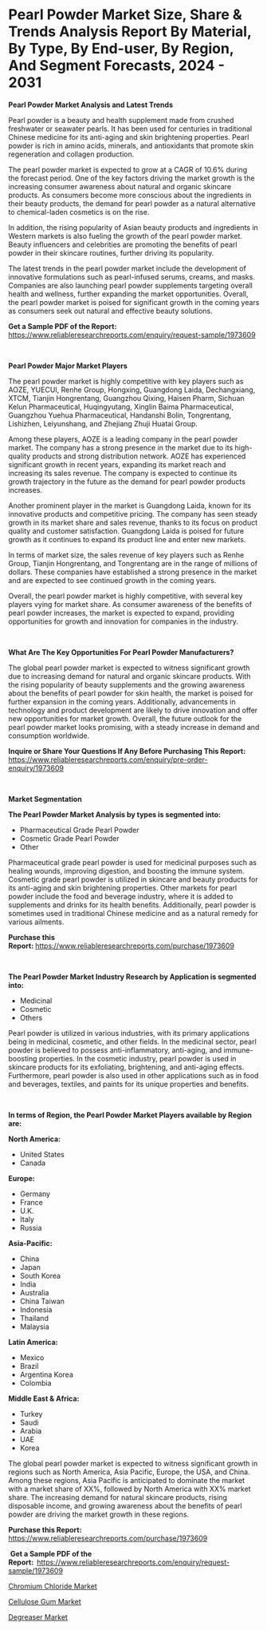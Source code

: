 <p><h1>Pearl Powder Market Size, Share & Trends Analysis Report By Material, By Type, By End-user, By Region, And Segment Forecasts, 2024 - 2031</h1></p><p><strong>Pearl Powder Market Analysis and Latest Trends</strong></p>
<p><p>Pearl powder is a beauty and health supplement made from crushed freshwater or seawater pearls. It has been used for centuries in traditional Chinese medicine for its anti-aging and skin brightening properties. Pearl powder is rich in amino acids, minerals, and antioxidants that promote skin regeneration and collagen production.</p><p>The pearl powder market is expected to grow at a CAGR of 10.6% during the forecast period. One of the key factors driving the market growth is the increasing consumer awareness about natural and organic skincare products. As consumers become more conscious about the ingredients in their beauty products, the demand for pearl powder as a natural alternative to chemical-laden cosmetics is on the rise.</p><p>In addition, the rising popularity of Asian beauty products and ingredients in Western markets is also fueling the growth of the pearl powder market. Beauty influencers and celebrities are promoting the benefits of pearl powder in their skincare routines, further driving its popularity.</p><p>The latest trends in the pearl powder market include the development of innovative formulations such as pearl-infused serums, creams, and masks. Companies are also launching pearl powder supplements targeting overall health and wellness, further expanding the market opportunities. Overall, the pearl powder market is poised for significant growth in the coming years as consumers seek out natural and effective beauty solutions.</p></p>
<p><strong>Get a Sample PDF of the Report:&nbsp;</strong> <a href="https://www.reliableresearchreports.com/enquiry/request-sample/1973609">https://www.reliableresearchreports.com/enquiry/request-sample/1973609</a></p>
<p>&nbsp;</p>
<p><strong>Pearl Powder Major Market Players</strong></p>
<p><p>The pearl powder market is highly competitive with key players such as AOZE, YUECUI, Renhe Group, Hongxing, Guangdong Laida, Dechangxiang, XTCM, Tianjin Hongrentang, Guangzhou Qixing, Haisen Pharm, Sichuan Kelun Pharmaceutical, Huqingyutang, Xinglin Baima Pharmaceutical, Guangzhou Yuehua Pharmaceutical, Handanshi Bolin, Tongrentang, Lishizhen, Leiyunshang, and Zhejiang Zhuji Huatai Group.</p><p>Among these players, AOZE is a leading company in the pearl powder market. The company has a strong presence in the market due to its high-quality products and strong distribution network. AOZE has experienced significant growth in recent years, expanding its market reach and increasing its sales revenue. The company is expected to continue its growth trajectory in the future as the demand for pearl powder products increases.</p><p>Another prominent player in the market is Guangdong Laida, known for its innovative products and competitive pricing. The company has seen steady growth in its market share and sales revenue, thanks to its focus on product quality and customer satisfaction. Guangdong Laida is poised for future growth as it continues to expand its product line and enter new markets.</p><p>In terms of market size, the sales revenue of key players such as Renhe Group, Tianjin Hongrentang, and Tongrentang are in the range of millions of dollars. These companies have established a strong presence in the market and are expected to see continued growth in the coming years.</p><p>Overall, the pearl powder market is highly competitive, with several key players vying for market share. As consumer awareness of the benefits of pearl powder increases, the market is expected to expand, providing opportunities for growth and innovation for companies in the industry.</p></p>
<p>&nbsp;</p>
<p><strong>What Are The Key Opportunities For Pearl Powder Manufacturers?</strong></p>
<p><p>The global pearl powder market is expected to witness significant growth due to increasing demand for natural and organic skincare products. With the rising popularity of beauty supplements and the growing awareness about the benefits of pearl powder for skin health, the market is poised for further expansion in the coming years. Additionally, advancements in technology and product development are likely to drive innovation and offer new opportunities for market growth. Overall, the future outlook for the pearl powder market looks promising, with a steady increase in demand and consumption worldwide.</p></p>
<p><strong>Inquire or Share Your Questions If Any Before Purchasing This Report:</strong> <a href="https://www.reliableresearchreports.com/enquiry/pre-order-enquiry/1973609">https://www.reliableresearchreports.com/enquiry/pre-order-enquiry/1973609</a></p>
<p>&nbsp;</p>
<p><strong>Market Segmentation</strong></p>
<p><strong>The Pearl Powder Market Analysis by types is segmented into:</strong></p>
<p><ul><li>Pharmaceutical Grade Pearl Powder</li><li>Cosmetic Grade Pearl Powder</li><li>Other</li></ul></p>
<p><p>Pharmaceutical grade pearl powder is used for medicinal purposes such as healing wounds, improving digestion, and boosting the immune system. Cosmetic grade pearl powder is utilized in skincare and beauty products for its anti-aging and skin brightening properties. Other markets for pearl powder include the food and beverage industry, where it is added to supplements and drinks for its health benefits. Additionally, pearl powder is sometimes used in traditional Chinese medicine and as a natural remedy for various ailments.</p></p>
<p><strong>Purchase this Report:&nbsp;</strong><a href="https://www.reliableresearchreports.com/purchase/1973609">https://www.reliableresearchreports.com/purchase/1973609</a></p>
<p>&nbsp;</p>
<p><strong>The Pearl Powder Market Industry Research by Application is segmented into:</strong></p>
<p><ul><li>Medicinal</li><li>Cosmetic</li><li>Others</li></ul></p>
<p><p>Pearl powder is utilized in various industries, with its primary applications being in medicinal, cosmetic, and other fields. In the medicinal sector, pearl powder is believed to possess anti-inflammatory, anti-aging, and immune-boosting properties. In the cosmetic industry, pearl powder is used in skincare products for its exfoliating, brightening, and anti-aging effects. Furthermore, pearl powder is also used in other applications such as in food and beverages, textiles, and paints for its unique properties and benefits.</p></p>
<p>&nbsp;</p>
<p><strong>In terms of Region, the Pearl Powder Market Players available by Region are:</strong></p>
<p>
    <p> <strong> North America: </strong>
        <ul>
            <li>United States</li>
            <li>Canada</li>
        </ul>
        </p> 
    <p> <strong> Europe: </strong>
        <ul>
            <li>Germany</li>
            <li>France</li>
            <li>U.K.</li>
            <li>Italy</li>
            <li>Russia</li>
        </ul>
        </p> 
    <p> <strong> Asia-Pacific: </strong>
        <ul>
            <li>China</li>
            <li>Japan</li>
            <li>South Korea</li>
            <li>India</li>
            <li>Australia</li>
            <li>China Taiwan</li>
            <li>Indonesia</li>
            <li>Thailand</li>
            <li>Malaysia</li>
        </ul>
        </p> 
    <p> <strong> Latin America: </strong>
        <ul>
            <li>Mexico</li>
            <li>Brazil</li>
            <li>Argentina Korea</li>
            <li>Colombia</li>
        </ul>
        </p> 
    <p> <strong> Middle East & Africa: </strong>
        <ul>
            <li>Turkey</li>
            <li>Saudi</li>
            <li>Arabia</li>
            <li>UAE</li>
            <li>Korea</li>
        </ul>
    </p>
    </p>
<p><p>The global pearl powder market is expected to witness significant growth in regions such as North America, Asia Pacific, Europe, the USA, and China. Among these regions, Asia Pacific is anticipated to dominate the market with a market share of XX%, followed by North America with XX% market share. The increasing demand for natural skincare products, rising disposable income, and growing awareness about the benefits of pearl powder are driving the market growth in these regions.</p></p>
<p><strong>Purchase this Report: </strong><a href="https://www.reliableresearchreports.com/purchase/1973609">https://www.reliableresearchreports.com/purchase/1973609</a></p>
<p>&nbsp;<strong>Get a Sample PDF of the Report:&nbsp;&nbsp;</strong><a href="https://www.reliableresearchreports.com/enquiry/request-sample/1973609">https://www.reliableresearchreports.com/enquiry/request-sample/1973609</a></p>
<p><strong></strong></p>
<p><p><a href="https://github.com/changoleonlaverguenzanoexiste/Market-Research-Report-List-2/blob/main/chromium-chloride-market.md">Chromium Chloride Market</a></p><p><a href="https://github.com/dimitrishawkinswaynenp91rgz/Market-Research-Report-List-1/blob/main/cellulose-gum-market.md">Cellulose Gum Market</a></p><p><a href="https://github.com/danielneavesallisons03mba/Market-Research-Report-List-1/blob/main/degreaser-market.md">Degreaser Market</a></p></p>